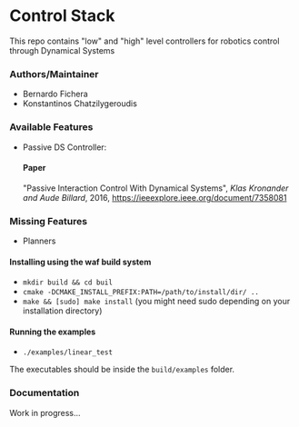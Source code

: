 # Control Stack
This repo contains "low" and "high" level controllers for robotics control through Dynamical Systems

### Authors/Maintainer

- Bernardo Fichera
- Konstantinos Chatzilygeroudis

### Available Features

- Passive DS Controller:
  #### Paper
  "Passive Interaction Control With Dynamical Systems", *Klas Kronander and Aude Billard*, 2016, https://ieeexplore.ieee.org/document/7358081

### Missing Features

- Planners

#### Installing using the waf build system

- `mkdir build && cd buil`
- `cmake -DCMAKE_INSTALL_PREFIX:PATH=/path/to/install/dir/ ..`
- `make && [sudo] make install` (you might need sudo depending on your installation directory)

#### Running the examples

- `./examples/linear_test`

The executables should be inside the `build/examples` folder.

### Documentation

Work in progress...
